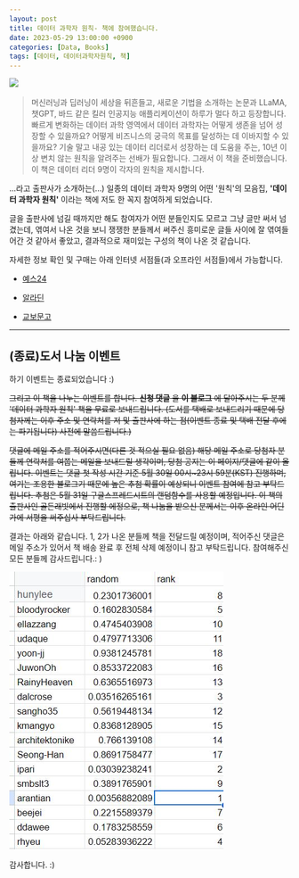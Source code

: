 ```yaml
---
layout: post
title: 데이터 과학자 원칙- 책에 참여했습니다. 
date: 2023-05-29 13:00:00 +0900
categories: [Data, Books]
tags: [데이터, 데이터과학자원칙, 책]
---
```



![](https://cojette.files.wordpress.com/2023/05/xl.jpg?width=450)

> 머신러닝과 딥러닝이 세상을 뒤흔들고, 새로운 기법을 소개하는 논문과 LLaMA, 챗GPT, 바드 같은 킬러 인공지능 애플리케이션이 하루가 멀다 하고 등장합니다. 빠르게 변화하는 데이터 과학 영역에서 데이터 과학자는 어떻게 생존을 넘어 성장할 수 있을까요? 어떻게 비즈니스의 궁극의 목표를 달성하는 데 이바지할 수 있을까요? 기술 말고 내공 있는 데이터 리더로서 성장하는 데 도움을 주는, 10년 이상 변치 않는 원칙을 알려주는 선배가 필요합니다. 그래서 이 책을 준비했습니다. 이 책은 데이터 리더 9명이 각자의 원칙을 제시합니다.

...라고 출판사가 소개하는(...) 일종의 데이터 과학자 9명의 어떤 '원칙'의 모음집, **'데이터 과학자 원칙'** 이라는 책에 저도 한 꼭지 참여하게 되었습니다.

글을 출판사에 넘길 때까지만 해도 참여자가 어떤 분들인지도 모르고 그냥 글만 써서 넘겼는데, 엮여서 나온 것을 보니 쟁쟁한 분들께서 써주신 흥미로운 글들 사이에 잘 엮여들어간 것 같아서 좋았고, 결과적으로 재미있는 구성의 책이 나온 것 같습니다.

자세한 정보 확인 및 구매는 아래 인터넷 서점들(과 오프라인 서점들)에서 가능합니다.

-  [예스24](https://bit.ly/42OA9zr?fbclid=IwAR3iXk_bYOnsnBLuyiMHZKH0NMGQORqS_zXyX6eiMZHN-EVvl1w_bbMhPvA)

-  [알라딘](https://bit.ly/41RYMKf?fbclid=IwAR0g90ovPFwDbIdOBFH4pms1f6NLolReCSlLNnuKZkQCBDWPFdnf2blV600)

-  [교보문고](https://bit.ly/3BDETM7?fbclid=IwAR3SpIq8caswRL6CGBkJZ3NEw_MHIKVK36ZedRynjiSXct25LR5eXLPovvQ)

---
## (종료)도서 나눔 이벤트

하기 이벤트는 종료되었습니다 :) 

~~그리고 이 책을 나누는 이벤트를 합니다. **신청 댓글** 을 **이 블로그** 에 달아주시는 두 분께 '데이터 과학자 원칙' 책을 무료로 보내드립니다. 
(도서를 택배로 보내드리기 때문에 당첨자께는 이후 주소 및 연락처를 저 및 출판사에 하는 점(이벤트 종료 및 택배 전달 후에는 파기됩니다) 사전에 말씀드립니다.)~~

~~댓글에 메일 주소를 적어주시면(다른 것 적으실 필요 없음) 해당 메일 주소로 당첨자 분들께 연락처를 여쭙는 메일을 보내드릴 생각이며, 당첨 공지는 이 페이지/댓글에 같이 올립니다. 
이벤트는 댓글 첫 작성 시간 기준 5월 30일 00시~23시 59분(KST) 진행하며, 여기는 조용한 블로그기 때문에 높은 추첨 확률이 예상되니 이벤트 참여에 참고 부탁드립니다.
추첨은 5월 31일 구글스프레드시트의 랜덤함수를 사용할 예정입니다. 
이 책의 출판사인 골든래빗에서 진행할 에정으로, 책 나눔을 받으신 분께서는 이후 온라인 어딘가에 서평을 써주십사 부탁드립니다.~~

결과는 아래와 같습니다. 1, 2가 나온 분들께 책을 전달드릴 예정이며, 적어주신 댓글은 메일 주소가 있어서 책 배송 완료 후 전체 삭제 예정이니 참고 부탁드립니다. 
참여해주신 모든 분들께 감사드립니다.: )

![](https://raw.githubusercontent.com/cojette/cojette.github.io/master/_posts/event.JPG)

감사합니다. :) 

